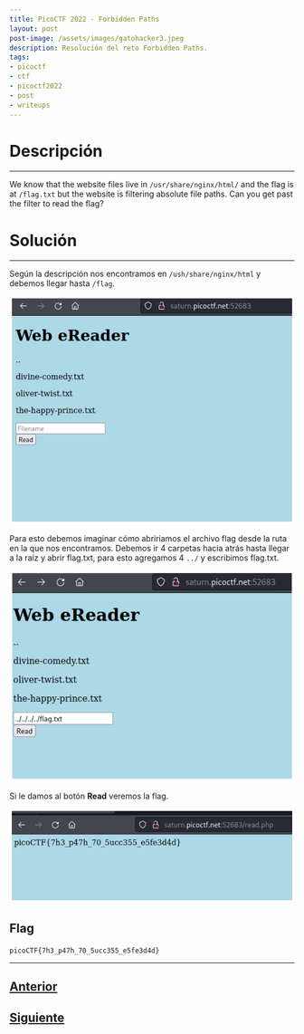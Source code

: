 ```yaml
---
title: PicoCTF 2022 - Forbidden Paths 
layout: post
post-image: /assets/images/gatohacker3.jpeg 
description: Resolución del reto Forbidden Paths. 
tags:
- picoctf
- ctf
- picoctf2022
- post
- writeups
---
```

# Descripción
---

We know that the website files live in `/usr/share/nginx/html/` and the flag is at `/flag.txt` but the website is filtering absolute file paths. Can you get past the filter to read the flag?


# Solución
---

Según la descripción nos encontramos en `/ush/share/nginx/html` y debemos llegar hasta `/flag`.

![](/assets/images/images-picoctf-2022/forbidden-paths-1.png)

Para esto debemos imaginar cómo abririamos el archivo flag desde la ruta en la que nos encontramos. Debemos ir 4 carpetas hacia atrás hasta llegar a la raíz y abrir flag.txt, para esto agregamos 4 `../` y escribimos flag.txt.

![](/assets/images/images-picoctf-2022/forbidden-paths-2.png)

Si le damos al botón **Read** veremos la flag.

![](/assets/images/images-picoctf-2022/forbidden-paths-3.png)


## Flag

`picoCTF{7h3_p47h_70_5ucc355_e5fe3d4d}`

---

## [Anterior](/blog/Search-Source)
## [Siguiente](/blog/Power-Cookie)